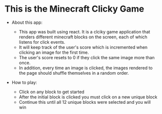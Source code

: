 # This is the Minecraft Clicky Game

* About this app:
    * This app was built using react. It is a clciky game application that renders different minecraft blocks on the screen, each of which listens for click events.
    * It will keep track of the user's score which is incremented when clicking an image for the first time. 
    * The user's score resets to 0 if they click the same image more than once.
    * In addition, every time an image is clicked, the images rendered to the page should shuffle themselves in a random order.

* How to play:
  * Click on any block to get started
  * After the initial block is clicked you must click on a new unique block
  * Continue this until all 12 unique blocks were selected and you will win